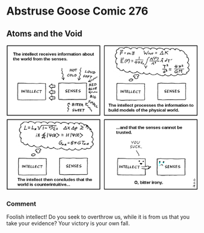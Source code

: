 # Abstruse Goose Comic 276
## Atoms and the Void

![image](wretched_intellect.png)
### Comment
Foolish intellect! Do you seek to overthrow us, while it is from us that you take your evidence? Your victory is your own fall.
